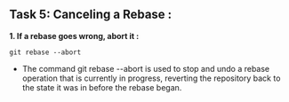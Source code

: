 ## Task 5: Canceling a Rebase :
 **1. If a rebase goes wrong, abort it :**
```
git rebase --abort
```
 
- The command git rebase --abort is used to stop and undo a rebase operation that is currently in progress, reverting the repository back to the state it was in before the rebase began.
